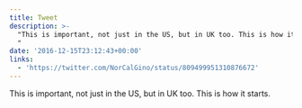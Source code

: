```yaml
---
title: Tweet
description: >-
  "This is important, not just in the US, but in UK too. This is how it starts.
  "
date: '2016-12-15T23:12:43+00:00'
links:
  - 'https://twitter.com/NorCalGino/status/809499951310876672'
---
```

This is important, not just in the US, but in UK too. This is how it starts. 
